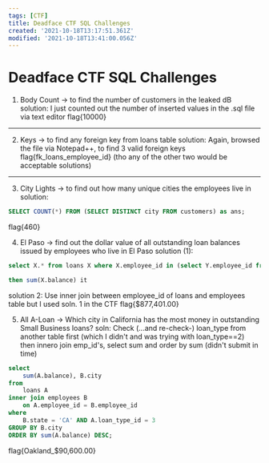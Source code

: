 ```yaml
---
tags: [CTF]
title: Deadface CTF SQL Challenges
created: '2021-10-18T13:17:51.361Z'
modified: '2021-10-18T13:41:00.056Z'
---
```


# Deadface CTF SQL Challenges

1. Body Count
-> to find the number of customers in the leaked dB
solution: I just counted out the number of inserted values in the .sql file via text editor 
flag{10000}
---
2. Keys
-> to find any foreign key from loans table
solution: Again, browsed the file via Notepad++, to find 3 valid foreign keys
flag{fk_loans_employee_id} (tho any of the other two would be acceptable solutions)
---
3. City Lights
-> to find out how many unique cities the employees live in
solution: 
```sql
SELECT COUNT(*) FROM (SELECT DISTINCT city FROM customers) as ans; 
```
flag{460}

4. El Paso
->  find out the dollar value of all outstanding loan balances issued by employees who live in El Paso
solution (1):
```sql
select X.* from loans X where X.employee_id in (select Y.employee_id from employees Y where Y.city = 'El Paso')

then sum(X.balance) it
```
solution 2: Use inner join between employee_id of loans and  employees table
but I used soln. 1 in the CTF
flag{$877,401.00}

5. All A-Loan 
-> Which city in California has the most money in outstanding Small Business loans?
soln:
Check (...and re-check-) loan_type from another table first (which I didn't and was trying with loan_type==2)
then innero join emp_id's, select sum and order by sum
(didn't submit in time)
```sql
select
    sum(A.balance), B.city
from
    loans A
inner join employees B
    on A.employee_id = B.employee_id
where
    B.state = 'CA' AND A.loan_type_id = 3
GROUP BY B.city
ORDER BY sum(A.balance) DESC;
```
flag{Oakland_$90,600.00}
